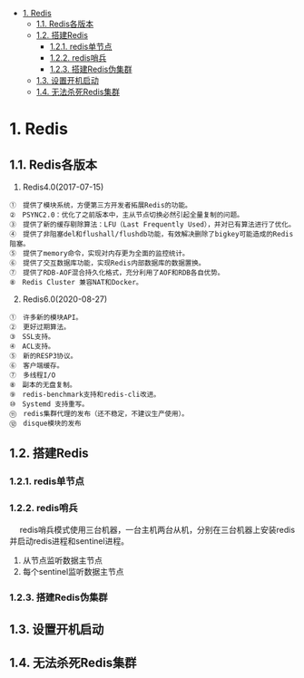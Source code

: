 
<!-- TOC -->

- [1. Redis](#1-redis)
    - [1.1. Redis各版本](#11-redis各版本)
    - [1.2. 搭建Redis](#12-搭建redis)
        - [1.2.1. redis单节点](#121-redis单节点)
        - [1.2.2. redis哨兵](#122-redis哨兵)
        - [1.2.3. 搭建Redis伪集群](#123-搭建redis伪集群)
    - [1.3. 设置开机启动](#13-设置开机启动)
    - [1.4. 无法杀死Redis集群](#14-无法杀死redis集群)

<!-- /TOC -->


# 1. Redis  
<!-- 


-->

## 1.1. Redis各版本  
<!--
Redis各版本特性
https://blog.csdn.net/tianyu_yunlong_1/article/details/123006028
-->
1. Redis4.0(2017-07-15)

```text
①　提供了模块系统，方便第三方开发者拓展Redis的功能。
②　PSYNC2.0：优化了之前版本中，主从节点切换必然引起全量复制的问题。
③　提供了新的缓存剔除算法：LFU（Last Frequently Used），并对已有算法进行了优化。
④　提供了非阻塞del和flushall/flushdb功能，有效解决删除了bigkey可能造成的Redis阻塞。
⑤　提供了memory命令，实现对内存更为全面的监控统计。
⑥　提供了交互数据库功能，实现Redis内部数据库的数据置换。
⑦　提供了RDB-AOF混合持久化格式，充分利用了AOF和RDB各自优势。
⑧　Redis Cluster 兼容NAT和Docker。
```

2. Redis6.0(2020-08-27)

```text
①　许多新的模块API。
②　更好过期算法。
③　SSL支持。
④　ACL支持。
⑤　新的RESP3协议。
⑥　客户端缓存。
⑦　多线程I/O
⑧　副本的无盘复制。
⑨　redis-benchmark支持和redis-cli改进。
⑩　Systemd 支持重写。
⑪　redis集群代理的发布（还不稳定，不建议生产使用）。
⑫　disque模块的发布
```



## 1.2. 搭建Redis  
### 1.2.1. redis单节点  



### 1.2.2. redis哨兵  
&emsp; redis哨兵模式使用三台机器，一台主机两台从机，分别在三台机器上安装redis并启动redis进程和sentinel进程。  

<!-- 

https://www.jianshu.com/p/df4af68549a5

https://blog.csdn.net/weixin_38879931/article/details/122901004

-->

1. 从节点监听数据主节点  
2. 每个sentinel监听数据主节点   



### 1.2.3. 搭建Redis伪集群  
<!-- 
windows搭建redis伪集群
https://www.bianchengquan.com/article/438078.html
Windows的Redis5.0+集群搭建
https://blog.csdn.net/qq_37062156/article/details/121628324
在window下创建redis服务
https://blog.csdn.net/lejian/article/details/124339831

-->

## 1.3. 设置开机启动
<!-- 


linux 下安装redis并设置开机自启动
https://blog.csdn.net/linhui258/article/details/124524729
-->


## 1.4. 无法杀死Redis集群  
<!-- 

Linux上无法杀掉redis进程
https://blog.csdn.net/u011191042/article/details/84528502?spm=1001.2101.3001.6661.1&utm_medium=distribute.pc_relevant_t0.none-task-blog-2%7Edefault%7ECTRLIST%7ERate-1-84528502-blog-121384286.pc_relevant_antiscanv2&depth_1-utm_source=distribute.pc_relevant_t0.none-task-blog-2%7Edefault%7ECTRLIST%7ERate-1-84528502-blog-121384286.pc_relevant_antiscanv2&utm_relevant_index=1

-->

